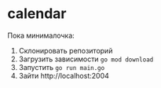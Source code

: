 # calendar
Пока минималочка: 
1) Склонировать репозиторий
2) Загрузить зависимости `go mod download`
3) Запустить `go run main.go`
4) Зайти http://localhost:2004
